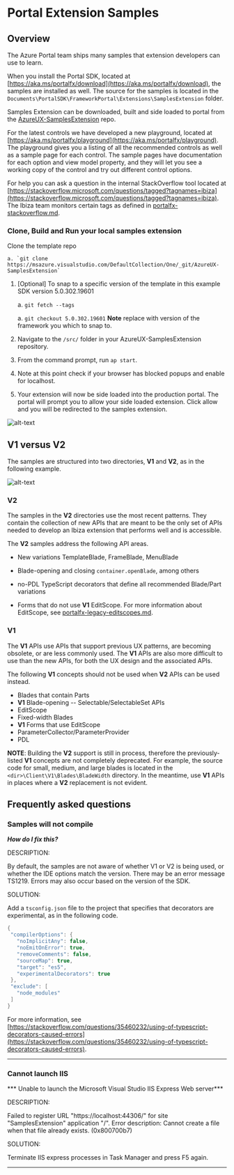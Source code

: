 <a name="portal-extension-samples"></a>
# Portal Extension Samples

<a name="portal-extension-samples-overview"></a>
## Overview

The Azure Portal team ships many samples that extension developers can use to learn.

When you install the Portal SDK, located at [https://aka.ms/portalfx/download](https://aka.ms/portalfx/download), the samples are installed as well. The source for the samples is located in the `Documents\PortalSDK\FrameworkPortal\Extensions\SamplesExtension` folder.

Samples Extension can be downloaded, built and side loaded to portal from the [AzureUX-SamplesExtension](https://msazure.visualstudio.com/One/_git/AzureUX-SamplesExtension) repo.

For the latest controls we have developed a new playground, located at  [https://aka.ms/portalfx/playground](https://aka.ms/portalfx/playground). The playground gives you a listing of all the recommended controls as well as a sample page for each control. The sample pages  have documentation for each option and view model property, and they will let you see a working copy of the control and try out different control options.

For help you can ask a question in the internal StackOverflow tool located at [https://stackoverflow.microsoft.com/questions/tagged?tagnames=ibiza](https://stackoverflow.microsoft.com/questions/tagged?tagnames=ibiza). The Ibiza team monitors certain tags as defined in [portalfx-stackoverflow.md](portalfx-stackoverflow.md).

<a name="portal-extension-samples-overview-clone-build-and-run-your-local-samples-extension"></a>
### Clone, Build and Run your local samples extension

 Clone the template repo

    a. `git clone https://msazure.visualstudio.com/DefaultCollection/One/_git/AzureUX-SamplesExtension`

1. [Optional] To snap to a specific version of the template in this example SDK version 5.0.302.19601

    a. `git fetch --tags`

    a. `git checkout 5.0.302.19601` **Note** replace with version of the framework you which to snap to.

1. Navigate to the `/src/` folder in your AzureUX-SamplesExtension repository.
1. From the command prompt, run `ap start`.
1. Note at this point check if your browser has blocked popups and enable for localhost.
1. Your extension will now be side loaded into the production portal. The portal will prompt you to allow your side loaded extension. Click allow and you will be redirected to the samples extension.

![alt-text](../media/top-extensions-getting-started/untrustedextension.png "acceptuntrusted extension")

<a name="portal-extension-samples-v1-versus-v2"></a>
## V1 versus V2

The samples are structured into two directories, **V1** and **V2**, as in the following example.

 ![alt-text](../media/top-extensions-samples/v1-and-v2.png  "V1 and V2 Directories")

<a name="portal-extension-samples-v1-versus-v2-v2"></a>
### V2

The samples in the **V2** directories use the most recent patterns. They contain the collection of new APIs that are meant to be the only set of APIs needed to develop an Ibiza extension that performs well and is accessible.

The **V2** samples address the following API areas.

* New variations TemplateBlade, FrameBlade, MenuBlade

* Blade-opening and closing `container.openBlade`, among others

* no-PDL TypeScript decorators that define all recommended Blade/Part variations

* Forms that do not use **V1** EditScope. For more information about EditScope, see [portalfx-legacy-editscopes.md](portalfx-legacy-editscopes.md).

<a name="portal-extension-samples-v1-versus-v2-v1"></a>
### V1

The **V1** APIs use APIs that support previous UX patterns, are becoming obsolete, or are less commonly used.  The **V1** APIs are also more difficult to use than the new APIs, for both the UX design and  the associated APIs.

The following **V1** concepts should not be used when **V2** APIs can be used instead.

* Blades that contain Parts
* **V1** Blade-opening -- Selectable/SelectableSet APIs
* EditScope
* Fixed-width Blades
* **V1** Forms that use EditScope
* ParameterCollector/ParameterProvider
* PDL

**NOTE**: Building the **V2** support is still in process, therefore  the previously-listed **V1** concepts are not completely deprecated. For example, the source code for small, medium, and large blades is located in the `<dir>\Client\V1\Blades\BladeWidth`  directory. In the meantime, use **V1** APIs in places where a **V2** replacement is not evident.

 
<a name="portal-extension-samples-frequently-asked-questions"></a>
## Frequently asked questions


<!-- TODO:  FAQ Format is ###Link, ***title***, Description, Solution, 3 Asterisks -->
<a name="portal-extension-samples-frequently-asked-questions-samples-will-not-compile"></a>
### Samples will not compile

***How do I fix this?***

 DESCRIPTION:  

  By default, the samples are not aware of whether V1 or V2 is being used, or whether the IDE options match the version. There may be an error message TS1219.  Errors may also occur based on the version of the SDK.

 SOLUTION: 

 Add a `tsconfig.json` file to the project that specifies that decorators are experimental, as in the following code.

 ```cs
 {
  "compilerOptions": {
    "noImplicitAny": false,
    "noEmitOnError": true,
    "removeComments": false,
    "sourceMap": true,
    "target": "es5",
    "experimentalDecorators": true
  },
  "exclude": [
    "node_modules"
  ]
}
 ```
 
 For more information, see [https://stackoverflow.com/questions/35460232/using-of-typescript-decorators-caused-errors](https://stackoverflow.com/questions/35460232/using-of-typescript-decorators-caused-errors).

 * * *

<a name="portal-extension-samples-frequently-asked-questions-cannot-launch-iis"></a>
### Cannot launch IIS

*** Unable to launch the Microsoft Visual Studio IIS Express Web server***

DESCRIPTION:

Failed to register URL "https://localhost:44306/" for site "SamplesExtension" application "/". Error description: Cannot create a file when that file already exists. (0x800700b7)

SOLUTION: 

Terminate IIS express processes in Task Manager and press F5 again.

* * *
